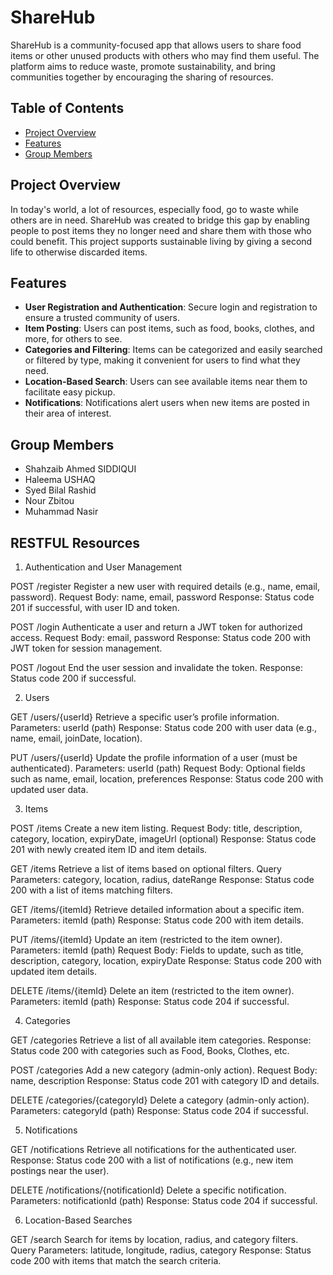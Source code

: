 # ShareHub

ShareHub is a community-focused app that allows users to share food items or other unused products with others who may find them useful. The platform aims to reduce waste, promote sustainability, and bring communities together by encouraging the sharing of resources.

## Table of Contents

- [Project Overview](#project-overview)
- [Features](#features)
- [Group Members](#group-members)

## Project Overview

In today's world, a lot of resources, especially food, go to waste while others are in need. ShareHub was created to bridge this gap by enabling people to post items they no longer need and share them with those who could benefit. This project supports sustainable living by giving a second life to otherwise discarded items.

## Features

- **User Registration and Authentication**: Secure login and registration to ensure a trusted community of users.
- **Item Posting**: Users can post items, such as food, books, clothes, and more, for others to see.
- **Categories and Filtering**: Items can be categorized and easily searched or filtered by type, making it convenient for users to find what they need.
- **Location-Based Search**: Users can see available items near them to facilitate easy pickup.
- **Notifications**: Notifications alert users when new items are posted in their area of interest.

## Group Members
- Shahzaib Ahmed SIDDIQUI
- Haleema USHAQ
- Syed Bilal Rashid
- Nour Zbitou
- Muhammad Nasir

## RESTFUL Resources
1. Authentication and User Management

POST /register
Register a new user with required details (e.g., name, email, password).
Request Body: name, email, password
Response: Status code 201 if successful, with user ID and token.

POST /login
Authenticate a user and return a JWT token for authorized access.
Request Body: email, password
Response: Status code 200 with JWT token for session management.

POST /logout
End the user session and invalidate the token.
Response: Status code 200 if successful.

2. Users

GET /users/{userId}
Retrieve a specific user’s profile information.
Parameters: userId (path)
Response: Status code 200 with user data (e.g., name, email, joinDate, location).

PUT /users/{userId}
Update the profile information of a user (must be authenticated).
Parameters: userId (path)
Request Body: Optional fields such as name, email, location, preferences
Response: Status code 200 with updated user data.

3. Items

POST /items
Create a new item listing.
Request Body: title, description, category, location, expiryDate, imageUrl (optional)
Response: Status code 201 with newly created item ID and item details.

GET /items
Retrieve a list of items based on optional filters.
Query Parameters: category, location, radius, dateRange
Response: Status code 200 with a list of items matching filters.

GET /items/{itemId}
Retrieve detailed information about a specific item.
Parameters: itemId (path)
Response: Status code 200 with item details.

PUT /items/{itemId}
Update an item (restricted to the item owner).
Parameters: itemId (path)
Request Body: Fields to update, such as title, description, category, location, expiryDate
Response: Status code 200 with updated item details.

DELETE /items/{itemId}
Delete an item (restricted to the item owner).
Parameters: itemId (path)
Response: Status code 204 if successful.

4. Categories

GET /categories
Retrieve a list of all available item categories.
Response: Status code 200 with categories such as Food, Books, Clothes, etc.

POST /categories
Add a new category (admin-only action).
Request Body: name, description
Response: Status code 201 with category ID and details.

DELETE /categories/{categoryId}
Delete a category (admin-only action).
Parameters: categoryId (path)
Response: Status code 204 if successful.

5. Notifications

GET /notifications
Retrieve all notifications for the authenticated user.
Response: Status code 200 with a list of notifications (e.g., new item postings near the user).

DELETE /notifications/{notificationId}
Delete a specific notification.
Parameters: notificationId (path)
Response: Status code 204 if successful.

6. Location-Based Searches

GET /search
Search for items by location, radius, and category filters.
Query Parameters: latitude, longitude, radius, category
Response: Status code 200 with items that match the search criteria.

